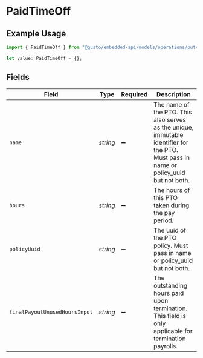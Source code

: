 # PaidTimeOff

## Example Usage

```typescript
import { PaidTimeOff } from "@gusto/embedded-api/models/operations/putv1companiescompanyidpayrolls.js";

let value: PaidTimeOff = {};
```

## Fields

| Field                                                                                                                                 | Type                                                                                                                                  | Required                                                                                                                              | Description                                                                                                                           |
| ------------------------------------------------------------------------------------------------------------------------------------- | ------------------------------------------------------------------------------------------------------------------------------------- | ------------------------------------------------------------------------------------------------------------------------------------- | ------------------------------------------------------------------------------------------------------------------------------------- |
| `name`                                                                                                                                | *string*                                                                                                                              | :heavy_minus_sign:                                                                                                                    | The name of the PTO. This also serves as the unique, immutable identifier for the PTO. Must pass in name or policy_uuid but not both. |
| `hours`                                                                                                                               | *string*                                                                                                                              | :heavy_minus_sign:                                                                                                                    | The hours of this PTO taken during the pay period.                                                                                    |
| `policyUuid`                                                                                                                          | *string*                                                                                                                              | :heavy_minus_sign:                                                                                                                    | The uuid of the PTO policy. Must pass in name or policy_uuid but not both.                                                            |
| `finalPayoutUnusedHoursInput`                                                                                                         | *string*                                                                                                                              | :heavy_minus_sign:                                                                                                                    | The outstanding hours paid upon termination. This field is only applicable for termination payrolls.                                  |